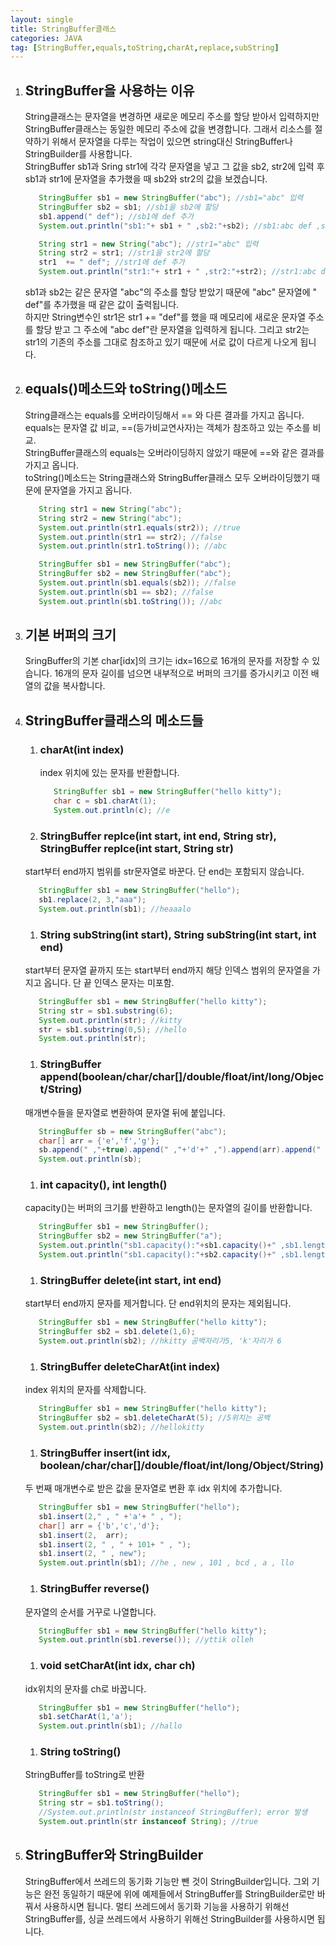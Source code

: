 ```yaml
---
layout: single
title: StringBuffer클래스
categories: JAVA
tag: [StringBuffer,equals,toString,charAt,replace,subString]
---
```


1. ## StringBuffer을 사용하는 이유
   String클래스는 문자열을 변경하면 새로운 메모리 주소를 할당 받아서 입력하지만 StringBuffer클래스는 동일한 메모리 주소에 값을 변경합니다. 그래서 리소스를 절약하기 위해서 문자열을 다루는 작업이 있으면 string대신 StringBuffer나 StringBuilder를 사용합니다.   
   StringBuffer sb1과 Sring str1에 각각 문자열을 넣고 그 값을 sb2, str2에 입력 후 sb1과 str1에 문자열을 추가했을 때 sb2와 str2의 값을 보겠습니다.   
   ```java
      StringBuffer sb1 = new StringBuffer("abc"); //sb1="abc" 입력
      StringBuffer sb2 = sb1; //sb1을 sb2에 할당
      sb1.append(" def"); //sb1에 def 추가
      System.out.println("sb1:"+ sb1 + " ,sb2:"+sb2); //sb1:abc def ,sb2:abc def

      String str1 = new String("abc"); //str1="abc" 입력
      String str2 = str1; //str1을 str2에 할당
      str1  += " def"; //str1에 def 추가
      System.out.println("str1:"+ str1 + " ,str2:"+str2); //str1:abc def ,str2:abc
   ```   
   sb1과 sb2는 같은 문자열 "abc"의 주소를 할당 받았기 때문에 "abc" 문자열에 " def"를 추가했을 때 같은 값이 출력됩니다.   
   하지만 String변수인 str1은 str1 += "def"를 했을 때 메모리에 새로운 문자열 주소를 할당 받고 그 주소에 "abc def"란 문자열을 입력하게 됩니다. 그리고  str2는 str1의 기존의 주소를 그대로 참조하고 있기 때문에 서로 값이 다르게 나오게 됩니다.   

1. ## equals()메소드와 toString()메소드
   String클래스는 equals를 오버라이딩해서 == 와 다른 결과를 가지고 옵니다. equals는 문자열 값 비교, ==(등가비교연사자)는 객체가 참조하고 있는 주소를 비교.  
   StringBuffer클래스의 equals는 오버라이딩하지 않았기 때문에 ==와 같은 결과를 가지고 옵니다.   
   toString()메소드는 String클래스와 StringBuffer클래스 모두 오버라이딩했기 때문에 문자열을 가지고 옵니다.   
   ```java
      String str1 = new String("abc"); 
      String str2 = new String("abc");
      System.out.println(str1.equals(str2)); //true
      System.out.println(str1 == str2); //false
      System.out.println(str1.toString()); //abc

      StringBuffer sb1 = new StringBuffer("abc"); 
      StringBuffer sb2 = new StringBuffer("abc");
      System.out.println(sb1.equals(sb2)); //false
      System.out.println(sb1 == sb2); //false
      System.out.println(sb1.toString()); //abc
   ```   

1. ## 기본 버퍼의 크기
   SringBuffer의 기본 char[idx]의 크기는 idx=16으로 16개의 문자를 저장할 수 있습니다. 16개의 문자 길이를 넘으면 내부적으로 버퍼의 크기를 증가시키고 이전 배열의 값을 복사합니다.   

1. ## StringBuffer클래스의 메소드들
   1. ### charAt(int index)
      index 위치에 있는 문자를 반환합니다.   
      ```java
         StringBuffer sb1 = new StringBuffer("hello kitty");
         char c = sb1.charAt(1);
         System.out.println(c); //e
      ```   
   1. ### StringBuffer replce(int start, int end, String str), StringBuffer replce(int start, String str)   
   start부터 end까지 범위를 str문자열로 바꾼다. 단 end는 포함되지 않습니다.
   ```java
      StringBuffer sb1 = new StringBuffer("hello");
      sb1.replace(2, 3,"aaa");
      System.out.println(sb1); //heaaalo
   ```
   1. ### String subString(int start), String subString(int start, int end)
   start부터 문자열 끝까지 또는 start부터 end까지 해당 인덱스 범위의 문자열을 가지고 옵니다. 단 끝 인덱스 문자는 미포함.   
   ```java
      StringBuffer sb1 = new StringBuffer("hello kitty");
      String str = sb1.substring(6);
      System.out.println(str); //kitty
      str = sb1.substring(0,5); //hello
      System.out.println(str);
   ```
   1. ### StringBuffer append(boolean/char/char[]/double/float/int/long/Object/String)
   매개변수들을 문자열로 변환하여 문자열 뒤에 붙입니다.   
   ```java
      StringBuffer sb = new StringBuffer("abc");
      char[] arr = {'e','f','g'};
      sb.append(" ,"+true).append(" ,"+'d'+" ,").append(arr).append(" ,"+0.3454d).append(" ,"+34).append(" ,END");
      System.out.println(sb);
   ```
   1. ### int capacity(), int length()
   capacity()는 버퍼의 크기를 반환하고 length()는 문자열의 길이를 반환합니다.
   ```java
      StringBuffer sb1 = new StringBuffer();
      StringBuffer sb2 = new StringBuffer("a");
      System.out.println("sb1.capacity():"+sb1.capacity()+" ,sb1.length():"+sb1.length()); //sb1.capacity():16 ,sb1.length():0
      System.out.println("sb1.capacity():"+sb2.capacity()+" ,sb1.length():"+sb2.length()); //sb1.capacity():17 ,sb1.length():1
   ```
   1. ### StringBuffer delete(int start, int end)
   start부터 end까지 문자를 제거합니다. 단 end위치의 문자는 제외됩니다.
   ```java
      StringBuffer sb1 = new StringBuffer("hello kitty");
      StringBuffer sb2 = sb1.delete(1,6); 
      System.out.println(sb2); //hkitty 공백자리가5, 'k'자리가 6
   ```
   1. ### StringBuffer deleteCharAt(int index)
   index 위치의 문자를 삭제합니다.
   ```java
      StringBuffer sb1 = new StringBuffer("hello kitty");
      StringBuffer sb2 = sb1.deleteCharAt(5); //5위치는 공백
      System.out.println(sb2); //hellokitty
   ```
   1. ### StringBuffer insert(int idx, boolean/char/char[]/double/float/int/long/Object/String)
   두 번째 매개변수로 받은 값을 문자열로 변환 후 idx 위치에 추가합니다.  
   ```java
      StringBuffer sb1 = new StringBuffer("hello");
      sb1.insert(2," , " +'a'+ " , ");
      char[] arr = {'b','c','d'};
      sb1.insert(2,  arr);
      sb1.insert(2, " , " + 101+ " , ");
      sb1.insert(2, " , new");
      System.out.println(sb1); //he , new , 101 , bcd , a , llo
   ```
   1. ### StringBuffer reverse()
   문자열의 순서를 거꾸로 나열합니다.
   ```java
      StringBuffer sb1 = new StringBuffer("hello kitty");
      System.out.println(sb1.reverse()); //yttik olleh   
   ```
   1. ### void setCharAt(int idx, char ch)
   idx위치의 문자를 ch로 바꿉니다.
   ```java
      StringBuffer sb1 = new StringBuffer("hello");
      sb1.setCharAt(1,'a');
      System.out.println(sb1); //hallo
   ```
   1. ### String toString()
   StringBuffer를 toString로 반환
   ```java
      StringBuffer sb1 = new StringBuffer("hello");
      String str = sb1.toString();
      //System.out.println(str instanceof StringBuffer); error 발생
      System.out.println(str instanceof String); //true
   ```
1. ## StringBuffer와 StringBuilder
   StringBuffer에서 쓰레드의 동기화 기능만 뺀 것이 StringBuilder입니다. 그외 기능은 완전 동일하기 때문에 위에 예제들에서 StringBuffer를 StringBuilder로만 바꿔서 사용하시면 됩니다. 멀티 쓰레드에서 동기화 기능을 사용하기 위해선 StringBuffer를, 싱글 쓰레드에서 사용하기 위해선 StringBuilder를 사용하시면 됩니다.



   

   